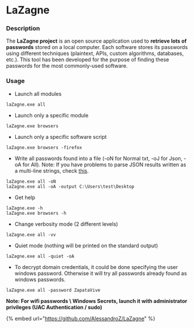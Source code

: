 # LaZagne

### Description

The **LaZagne project** is an open source application used to **retrieve lots of passwords** stored on a local computer. Each software stores its passwords using different techniques (plaintext, APIs, custom algorithms, databases, etc.). This tool has been developed for the purpose of finding these passwords for the most commonly-used software.

### Usage

* Launch all modules

```
laZagne.exe all
```

* Launch only a specific module

```
laZagne.exe browsers
```

* Launch only a specific software script

```
laZagne.exe browsers -firefox
```

* Write all passwords found into a file (-oN for Normal txt, -oJ for Json, -oA for All). Note: If you have problems to parse JSON results written as a multi-line strings, check [this](https://github.com/AlessandroZ/LaZagne/issues/226).

```
laZagne.exe all -oN
laZagne.exe all -oA -output C:\Users\test\Desktop
```

* Get help

```
laZagne.exe -h
laZagne.exe browsers -h
```

* Change verbosity mode (2 different levels)

```
laZagne.exe all -vv
```

* Quiet mode (nothing will be printed on the standard output)

```
laZagne.exe all -quiet -oA
```

* To decrypt domain credentials, it could be done specifying the user windows password. Otherwise it will try all passwords already found as windows passwords.

```
laZagne.exe all -password ZapataVive
```

**Note: For wifi passwords \ Windows Secrets, launch it with administrator privileges (UAC Authentication / sudo)**

{% embed url="https://github.com/AlessandroZ/LaZagne" %}

